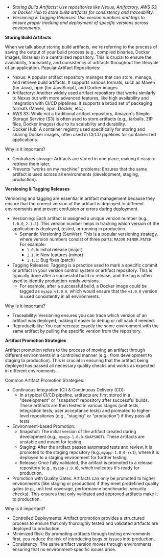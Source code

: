 - *Storing Build Artifacts: Use repositories like Nexus, Artifactory, AWS S3, or Docker Hub to store build artifacts for consistency and traceability.*
- *Versioning & Tagging Releases: Use version numbers and tags to ensure proper tracking and deployment of specific versions across environments.*

**Storing Build Artifacts**

When we talk about storing build artifacts, we're referring to the process of saving the output of your build process (e.g., compiled binaries, Docker images, libraries) in a centralized repository. 
This is crucial to ensure the availability, traceability, and consistency of artifacts throughout the lifecycle of an application. Popular Artifact Repositories:
- Nexus: A popular artifact repository manager that can store, manage, and retrieve build artifacts. It supports various formats, such as Maven (for Java), npm (for JavaScript), and Docker images.
- Artifactory: Another widely used artifact repository that works similarly to Nexus but with more advanced features, like high availability and integration with CI/CD pipelines. It supports a broad set of packaging formats (Maven, npm, Docker, etc.).
- AWS S3: While not a traditional artifact repository, Amazon's Simple Storage Service (S3) is often used to store artifacts (e.g., tarballs, ZIP files, Docker images) due to its scalability and durability.
- Docker Hub: A container registry used specifically for storing and sharing Docker images, often used in CI/CD pipelines for containerized applications.

Why is it important?
- Centralizes storage: Artifacts are stored in one place, making it easy to retrieve them later.
- Prevents "works on my machine" problems: Ensures that the same artifact is used across all environments (development, staging, production).

**Versioning & Tagging Releases**

Versioning and tagging are essential in artifact management because they ensure that the correct version of the artifact is deployed to different environments and prevent confusion or errors during deployment.
- Versioning: Each artifact is assigned a unique version number (e.g., `1.0.0`, `2.1.1`). This version number helps in tracking which version of the application is deployed, tested, or running in production.
  - Semantic Versioning (SemVer): This is a popular versioning strategy, where version numbers consist of three parts: `MAJOR.MINOR.PATCH`. For example:
    - `1.0.0`: Initial release (major)
    - `1.1.0`: New features (minor)
    - `1.1.1`: Bug fixes (patch)
- Tagging Releases: Tagging is a practice used to mark a specific commit or artifact in your version control system or artifact repository. This is typically done after a successful build or release, and the tag is often used to identify production-ready versions.
  - For example, after a successful build, a Docker image could be tagged as `myapp:v1.0.0`, which would ensure that the `v1.0.0` version is used consistently in all environments.
 
Why is it important?
- Traceability: Versioning ensures you can trace which version of an artifact was deployed, making it easier to debug or roll back if needed.
- Reproducibility: You can recreate exactly the same environment with the same artifact by pulling the specific version from the repository.

**Artifact Promotion Strategies**

Artifact promotion refers to the process of moving an artifact through different environments in a controlled manner (e.g., from development to staging to production).
This is crucial in ensuring that the artifact being deployed has passed all necessary quality checks and works as expected in different environments.

Common Artifact Promotion Strategies:
- Continuous Integration (CI) & Continuous Delivery (CD):
  - In a typical CI/CD pipeline, artifacts are first stored in a "development" or "snapshot" repository after successful builds. These artifacts are then tested in various stages (unit tests, integration tests, user acceptance tests) and promoted to higher-level repositories (e.g., "staging" or "production") if they pass all tests.
- Environment-based Promotion:
  - Snapshot: The initial version of the artifact created during development (e.g., `myapp-1.0.0-SNAPSHOT`). These artifacts are unstable and meant for testing.
  - Staging: After the artifact passes automated tests and review, it is promoted to the staging repository (e.g.,`myapp-1.0.0-rc1`), where it is deployed to a staging environment for further testing.
  - Release: Once fully validated, the artifact is promoted to a release repository (e.g., `myapp-1.0.0`), which indicates it's ready for production.
- Promotion with Quality Gates: Artifacts can only be promoted to higher environments (like staging or production) if they meet predefined quality gates (e.g., unit test coverage, performance benchmarks, security checks). This ensures that only validated and approved artifacts make it to production.

Why is it important?
- Controlled Deployments: Artifact promotion provides a structured process to ensure that only thoroughly tested and validated artifacts are deployed to production.
- Minimized Risk: By promoting artifacts through testing environments first, you reduce the risk of introducing bugs or issues into production.
- Consistency: The same artifact version moves through environments, ensuring that no environment-specific issues arise.

